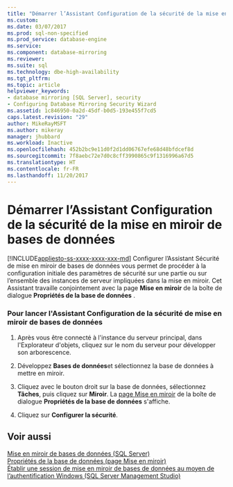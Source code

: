 ```yaml
---
title: "Démarrer l’Assistant Configuration de la sécurité de la mise en miroir de bases de données | Microsoft Docs"
ms.custom: 
ms.date: 03/07/2017
ms.prod: sql-non-specified
ms.prod_service: database-engine
ms.service: 
ms.component: database-mirroring
ms.reviewer: 
ms.suite: sql
ms.technology: dbe-high-availability
ms.tgt_pltfrm: 
ms.topic: article
helpviewer_keywords:
- database mirroring [SQL Server], security
- Configuring Database Mirroring Security Wizard
ms.assetid: 1c846950-0a2d-45df-b0d5-193e455f7cd5
caps.latest.revision: "29"
author: MikeRayMSFT
ms.author: mikeray
manager: jhubbard
ms.workload: Inactive
ms.openlocfilehash: 452b2bc9e11d0f2d1dd06767efe68d48bfdcef8d
ms.sourcegitcommit: 7f8aebc72e7d0c8cff3990865c9f1316996a67d5
ms.translationtype: HT
ms.contentlocale: fr-FR
ms.lasthandoff: 11/20/2017
---
```

# <a name="start-the-configuring-database-mirroring-security-wizard"></a>Démarrer l’Assistant Configuration de la sécurité de la mise en miroir de bases de données
[!INCLUDE[appliesto-ss-xxxx-xxxx-xxx-md](../../includes/appliesto-ss-xxxx-xxxx-xxx-md.md)] Configurer l’Assistant Sécurité de mise en miroir de bases de données vous permet de procéder à la configuration initiale des paramètres de sécurité sur une partie ou sur l’ensemble des instances de serveur impliquées dans la mise en miroir. Cet Assistant travaille conjointement avec la page **Mise en miroir** de la boîte de dialogue **Propriétés de la base de données** .  
  
### <a name="to-launch-the-configure-database-mirroring-security-wizard"></a>Pour lancer l'Assistant Configuration de la sécurité de mise en miroir de bases de données  
  
1.  Après vous être connecté à l'instance du serveur principal, dans l'Explorateur d'objets, cliquez sur le nom du serveur pour développer son arborescence.  
  
2.  Développez **Bases de données**et sélectionnez la base de données à mettre en miroir.  
  
3.  Cliquez avec le bouton droit sur la base de données, sélectionnez **Tâches**, puis cliquez sur **Miroir**. La [page Mise en miroir](../../relational-databases/databases/database-properties-mirroring-page.md) de la boîte de dialogue **Propriétés de la base de données** s'affiche.  
  
4.  Cliquez sur **Configurer la sécurité**.  
  
## <a name="see-also"></a>Voir aussi  
 [Mise en miroir de bases de données &#40;SQL Server&#41;](../../database-engine/database-mirroring/database-mirroring-sql-server.md)   
 [Propriétés de la base de données &#40;page Mise en miroir&#41;](../../relational-databases/databases/database-properties-mirroring-page.md)   
 [Établir une session de mise en miroir de bases de données au moyen de l’authentification Windows &#40;SQL Server Management Studio&#41;](../../database-engine/database-mirroring/establish-database-mirroring-session-windows-authentication.md)  
  
  
